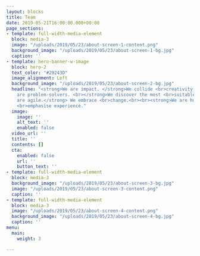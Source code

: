 ```yaml
---
layout: blocks
title: Team
date: 2019-05-21T16:00:00.000+00:00
page_sections:
- template: full-width-media-element
  block: media-3
  image: "/uploads/2019/05/23/about-screen-1-content.png"
  background_image: "/uploads/2019/05/23/about-screen-1-bg.jpg"
  caption: ''
- template: hero-banner-w-image
  block: hero-2
  text_color: "#29243D"
  image_alignment: Left
  background_image: "/uploads/2019/05/23/about-screen-2-bg.jpg"
  headline: "<strong>We are impact. </strong>We collide <br>creativity with technology.<br><br><strong>We
    are problem-solvers. <br></strong>We discover the most <br>suitable solution.<br><br><strong>We
    are agile.</strong> We embrace <br>change.<br><br><strong>We are human. </strong>We
    <br>emphasise experience."
  image:
    image: ''
    alt_text: ''
    enabled: false
  video_url: ''
  title: ''
  contents: []
  cta:
    enabled: false
    url: ''
    button_text: ''
- template: full-width-media-element
  block: media-3
  background_image: "/uploads/2019/05/23/about-screen-3-bg.jpg"
  image: "/uploads/2019/05/23/about-screen-3-content.png"
  caption: ''
- template: full-width-media-element
  block: media-3
  image: "/uploads/2019/05/23/about-screen-4-content.png"
  background_image: "/uploads/2019/05/23/about-screen-4-bg.jpg"
  caption: ''
menu:
  main:
    weight: 3

---
```

